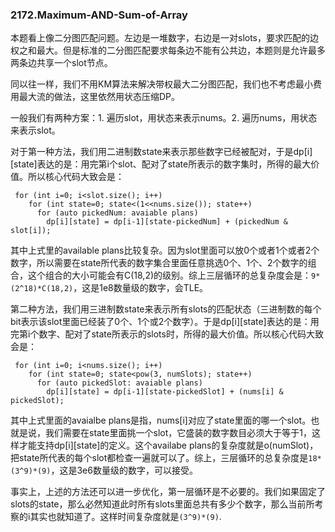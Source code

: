 ### 2172.Maximum-AND-Sum-of-Array

本题看上像二分图匹配问题。左边是一堆数字，右边是一对slots，要求匹配的边权之和最大。但是标准的二分图匹配要求每条边不能有公共边，本题则是允许最多两条边共享一个slot节点。

同以往一样，我们不用KM算法来解决带权最大二分图匹配，我们也不考虑最小费用最大流的做法，这里依然用状态压缩DP。

一般我们有两种方案：1. 遍历slot，用状态来表示nums。2. 遍历nums，用状态来表示slot。

对于第一种方法，我们用二进制数state来表示那些数字已经被配对，于是dp[i][state]表达的是：用完第i个slot、配对了state所表示的数字集时，所得的最大价值。所以核心代码大致会是：
```
 for (int i=0; i<slot.size(); i++)
    for (int state=0; state<(1<<nums.size()); state++)
      for (auto pickedNum: avaiable plans)
        dp[i][state] = dp[i-1][state-pickedNum] + (pickedNum & slot[i]);
```
其中上式里的available plans比较复杂。因为slot里面可以放0个或者1个或者2个数字，所以需要在state所代表的数字集合里面任意挑选0个、1个、2个数字的组合，这个组合的大小可能会有C(18,2)的级别。综上三层循环的总复杂度会是：```9*(2^18)*C(18,2)```，这是1e8数量级的数字，会TLE。

第二种方法，我们用三进制数state来表示所有slots的匹配状态（三进制数的每个bit表示该slot里面已经装了0个、1个或2个数字）。于是dp[i][state]表达的是：用完第i个数字、配对了state所表示的slots时，所得的最大价值。所以核心代码大致会是：
```
 for (int i=0; i<nums.size(); i++)
    for (int state=0; state<pow(3, numSlots); state++)
      for (auto pickedSlot: avaiable plans)
        dp[i][state] = dp[i-1][state-pickedSlot] + (nums[i] & pickedSlot);
```
其中上式里面的avaialbe plans是指，nums[i]对应了state里面的哪一个slot。也就是说，我们需要在state里面挑一个slot，它盛装的数字数目必须大于等于1，这样才能支持dp[i][state]的定义。这个availabe plans的复杂度就是o(numSlot)，把state所代表的每个slot都检查一遍就可以了。综上，三层循环的总复杂度是```18*(3^9)*(9)```，这是3e6数量级的数字，可以接受。

事实上，上述的方法还可以进一步优化，第一层循环是不必要的。我们如果固定了slots的state，那么必然知道此时所有slots里面总共有多少个数字，那么当前所考察的i其实也就知道了。这样时间复杂度就是```(3^9)*(9)```.
